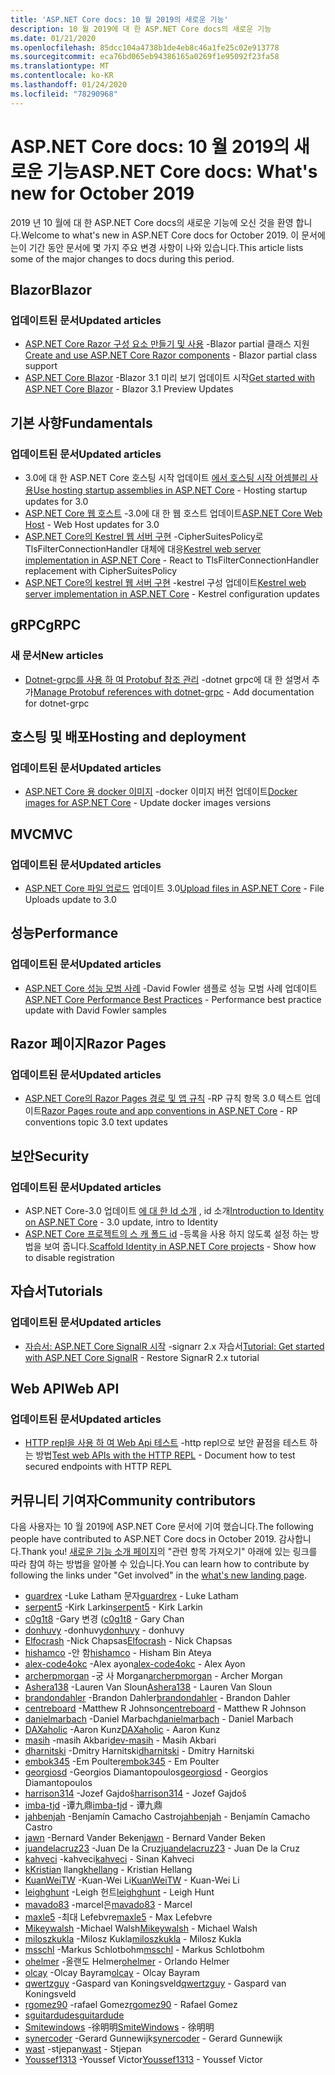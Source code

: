 ```yaml
---
title: 'ASP.NET Core docs: 10 월 2019의 새로운 기능'
description: 10 월 2019에 대 한 ASP.NET Core docs의 새로운 기능
ms.date: 01/21/2020
ms.openlocfilehash: 85dcc104a4738b1de4eb8c46a1fe25c02e913778
ms.sourcegitcommit: eca76bd065eb94386165a0269f1e95092f23fa58
ms.translationtype: MT
ms.contentlocale: ko-KR
ms.lasthandoff: 01/24/2020
ms.locfileid: "78290968"
---
```

# <a name="aspnet-core-docs-whats-new-for-october-2019"></a><span data-ttu-id="ac3a9-103">ASP.NET Core docs: 10 월 2019의 새로운 기능</span><span class="sxs-lookup"><span data-stu-id="ac3a9-103">ASP.NET Core docs: What's new for October 2019</span></span>

<span data-ttu-id="ac3a9-104">2019 년 10 월에 대 한 ASP.NET Core docs의 새로운 기능에 오신 것을 환영 합니다.</span><span class="sxs-lookup"><span data-stu-id="ac3a9-104">Welcome to what's new in ASP.NET Core docs for October 2019.</span></span> <span data-ttu-id="ac3a9-105">이 문서에는이 기간 동안 문서에 몇 가지 주요 변경 사항이 나와 있습니다.</span><span class="sxs-lookup"><span data-stu-id="ac3a9-105">This article lists some of the major changes to docs during this period.</span></span>

## <a name="blazor"></a><span data-ttu-id="ac3a9-106">Blazor</span><span class="sxs-lookup"><span data-stu-id="ac3a9-106">Blazor</span></span>

### <a name="updated-articles"></a><span data-ttu-id="ac3a9-107">업데이트된 문서</span><span class="sxs-lookup"><span data-stu-id="ac3a9-107">Updated articles</span></span>

- <span data-ttu-id="ac3a9-108">[ASP.NET Core Razor 구성 요소 만들기 및 사용](../blazor/components.md) -Blazor partial 클래스 지원</span><span class="sxs-lookup"><span data-stu-id="ac3a9-108">[Create and use ASP.NET Core Razor components](../blazor/components.md) - Blazor partial class support</span></span>
- <span data-ttu-id="ac3a9-109">[ASP.NET Core Blazor](../blazor/get-started.md) -Blazor 3.1 미리 보기 업데이트 시작</span><span class="sxs-lookup"><span data-stu-id="ac3a9-109">[Get started with ASP.NET Core Blazor](../blazor/get-started.md) - Blazor 3.1 Preview Updates</span></span>

## <a name="fundamentals"></a><span data-ttu-id="ac3a9-110">기본 사항</span><span class="sxs-lookup"><span data-stu-id="ac3a9-110">Fundamentals</span></span>

### <a name="updated-articles"></a><span data-ttu-id="ac3a9-111">업데이트된 문서</span><span class="sxs-lookup"><span data-stu-id="ac3a9-111">Updated articles</span></span>

- <span data-ttu-id="ac3a9-112">3\.0에 대 한 ASP.NET Core 호스팅 시작 업데이트 [에서 호스팅 시작 어셈블리 사용](../fundamentals/host/platform-specific-configuration.md)</span><span class="sxs-lookup"><span data-stu-id="ac3a9-112">[Use hosting startup assemblies in ASP.NET Core](../fundamentals/host/platform-specific-configuration.md) - Hosting startup updates for 3.0</span></span>
- <span data-ttu-id="ac3a9-113">[ASP.NET Core 웹 호스트](../fundamentals/host/web-host.md) -3.0에 대 한 웹 호스트 업데이트</span><span class="sxs-lookup"><span data-stu-id="ac3a9-113">[ASP.NET Core Web Host](../fundamentals/host/web-host.md) - Web Host updates for 3.0</span></span>
- <span data-ttu-id="ac3a9-114">[ASP.NET Core의 Kestrel 웹 서버 구현](../fundamentals/servers/kestrel.md) -CipherSuitesPolicy로 TlsFilterConnectionHandler 대체에 대응</span><span class="sxs-lookup"><span data-stu-id="ac3a9-114">[Kestrel web server implementation in ASP.NET Core](../fundamentals/servers/kestrel.md) - React to TlsFilterConnectionHandler replacement with CipherSuitesPolicy</span></span>
- <span data-ttu-id="ac3a9-115">[ASP.NET Core의 kestrel 웹 서버 구현](../fundamentals/servers/kestrel.md) -kestrel 구성 업데이트</span><span class="sxs-lookup"><span data-stu-id="ac3a9-115">[Kestrel web server implementation in ASP.NET Core](../fundamentals/servers/kestrel.md) - Kestrel configuration updates</span></span>

## <a name="grpc"></a><span data-ttu-id="ac3a9-116">gRPC</span><span class="sxs-lookup"><span data-stu-id="ac3a9-116">gRPC</span></span>

### <a name="new-articles"></a><span data-ttu-id="ac3a9-117">새 문서</span><span class="sxs-lookup"><span data-stu-id="ac3a9-117">New articles</span></span>

- <span data-ttu-id="ac3a9-118">[Dotnet-grpc를 사용 하 여 Protobuf 참조 관리](../grpc/dotnet-grpc.md) -dotnet grpc에 대 한 설명서 추가</span><span class="sxs-lookup"><span data-stu-id="ac3a9-118">[Manage Protobuf references with dotnet-grpc](../grpc/dotnet-grpc.md) - Add documentation for dotnet-grpc</span></span>

## <a name="hosting-and-deployment"></a><span data-ttu-id="ac3a9-119">호스팅 및 배포</span><span class="sxs-lookup"><span data-stu-id="ac3a9-119">Hosting and deployment</span></span>

### <a name="updated-articles"></a><span data-ttu-id="ac3a9-120">업데이트된 문서</span><span class="sxs-lookup"><span data-stu-id="ac3a9-120">Updated articles</span></span>

- <span data-ttu-id="ac3a9-121">[ASP.NET Core 용 docker 이미지](../host-and-deploy/docker/building-net-docker-images.md) -docker 이미지 버전 업데이트</span><span class="sxs-lookup"><span data-stu-id="ac3a9-121">[Docker images for ASP.NET Core](../host-and-deploy/docker/building-net-docker-images.md) - Update docker images versions</span></span>

## <a name="mvc"></a><span data-ttu-id="ac3a9-122">MVC</span><span class="sxs-lookup"><span data-stu-id="ac3a9-122">MVC</span></span>

### <a name="updated-articles"></a><span data-ttu-id="ac3a9-123">업데이트된 문서</span><span class="sxs-lookup"><span data-stu-id="ac3a9-123">Updated articles</span></span>

- <span data-ttu-id="ac3a9-124">[ASP.NET Core 파일 업로드](../mvc/models/file-uploads.md) 업데이트 3.0</span><span class="sxs-lookup"><span data-stu-id="ac3a9-124">[Upload files in ASP.NET Core](../mvc/models/file-uploads.md) - File Uploads update to 3.0</span></span>

## <a name="performance"></a><span data-ttu-id="ac3a9-125">성능</span><span class="sxs-lookup"><span data-stu-id="ac3a9-125">Performance</span></span>

### <a name="updated-articles"></a><span data-ttu-id="ac3a9-126">업데이트된 문서</span><span class="sxs-lookup"><span data-stu-id="ac3a9-126">Updated articles</span></span>

- <span data-ttu-id="ac3a9-127">[ASP.NET Core 성능 모범 사례](../performance/performance-best-practices.md) -David Fowler 샘플로 성능 모범 사례 업데이트</span><span class="sxs-lookup"><span data-stu-id="ac3a9-127">[ASP.NET Core Performance Best Practices](../performance/performance-best-practices.md) - Performance best practice update with David Fowler samples</span></span>

## <a name="razor-pages"></a><span data-ttu-id="ac3a9-128">Razor 페이지</span><span class="sxs-lookup"><span data-stu-id="ac3a9-128">Razor Pages</span></span>

### <a name="updated-articles"></a><span data-ttu-id="ac3a9-129">업데이트된 문서</span><span class="sxs-lookup"><span data-stu-id="ac3a9-129">Updated articles</span></span>

- <span data-ttu-id="ac3a9-130">[ASP.NET Core의 Razor Pages 경로 및 앱 규칙](../razor-pages/razor-pages-conventions.md) -RP 규칙 항목 3.0 텍스트 업데이트</span><span class="sxs-lookup"><span data-stu-id="ac3a9-130">[Razor Pages route and app conventions in ASP.NET Core](../razor-pages/razor-pages-conventions.md) - RP conventions topic 3.0 text updates</span></span>

## <a name="security"></a><span data-ttu-id="ac3a9-131">보안</span><span class="sxs-lookup"><span data-stu-id="ac3a9-131">Security</span></span>

### <a name="updated-articles"></a><span data-ttu-id="ac3a9-132">업데이트된 문서</span><span class="sxs-lookup"><span data-stu-id="ac3a9-132">Updated articles</span></span>

- <span data-ttu-id="ac3a9-133">ASP.NET Core-3.0 업데이트 [에 대 한 Id 소개](../security/authentication/identity.md) , id 소개</span><span class="sxs-lookup"><span data-stu-id="ac3a9-133">[Introduction to Identity on ASP.NET Core](../security/authentication/identity.md) - 3.0 update, intro to Identity</span></span>
- <span data-ttu-id="ac3a9-134">[ASP.NET Core 프로젝트의 스 캐 폴드 id](../security/authentication/scaffold-identity.md) -등록을 사용 하지 않도록 설정 하는 방법을 보여 줍니다.</span><span class="sxs-lookup"><span data-stu-id="ac3a9-134">[Scaffold Identity in ASP.NET Core projects](../security/authentication/scaffold-identity.md) - Show how to disable registration</span></span>

## <a name="tutorials"></a><span data-ttu-id="ac3a9-135">자습서</span><span class="sxs-lookup"><span data-stu-id="ac3a9-135">Tutorials</span></span>

### <a name="updated-articles"></a><span data-ttu-id="ac3a9-136">업데이트된 문서</span><span class="sxs-lookup"><span data-stu-id="ac3a9-136">Updated articles</span></span>

- <span data-ttu-id="ac3a9-137">[자습서: ASP.NET Core SignalR 시작](../tutorials/signalr.md) -signarr 2.x 자습서</span><span class="sxs-lookup"><span data-stu-id="ac3a9-137">[Tutorial: Get started with ASP.NET Core SignalR](../tutorials/signalr.md) - Restore SignarR 2.x tutorial</span></span>

## <a name="web-api"></a><span data-ttu-id="ac3a9-138">Web API</span><span class="sxs-lookup"><span data-stu-id="ac3a9-138">Web API</span></span>

### <a name="updated-articles"></a><span data-ttu-id="ac3a9-139">업데이트된 문서</span><span class="sxs-lookup"><span data-stu-id="ac3a9-139">Updated articles</span></span>

- <span data-ttu-id="ac3a9-140">[HTTP repl을 사용 하 여 Web Api 테스트](../web-api/http-repl.md) -http repl으로 보안 끝점을 테스트 하는 방법</span><span class="sxs-lookup"><span data-stu-id="ac3a9-140">[Test web APIs with the HTTP REPL](../web-api/http-repl.md) - Document how to test secured endpoints with HTTP REPL</span></span>

## <a name="community-contributors"></a><span data-ttu-id="ac3a9-141">커뮤니티 기여자</span><span class="sxs-lookup"><span data-stu-id="ac3a9-141">Community contributors</span></span>

<span data-ttu-id="ac3a9-142">다음 사용자는 10 월 2019에 ASP.NET Core 문서에 기여 했습니다.</span><span class="sxs-lookup"><span data-stu-id="ac3a9-142">The following people have contributed to ASP.NET Core docs in October 2019.</span></span> <span data-ttu-id="ac3a9-143">감사합니다.</span><span class="sxs-lookup"><span data-stu-id="ac3a9-143">Thank you!</span></span> <span data-ttu-id="ac3a9-144">[새로운 기능 소개 페이지](index.yml)의 "관련 항목 가져오기" 아래에 있는 링크를 따라 참여 하는 방법을 알아볼 수 있습니다.</span><span class="sxs-lookup"><span data-stu-id="ac3a9-144">You can learn how to contribute by following the links under "Get involved" in the [what's new landing page](index.yml).</span></span>

- <span data-ttu-id="ac3a9-145">[guardrex](https://github.com/guardrex) -Luke Latham 문자</span><span class="sxs-lookup"><span data-stu-id="ac3a9-145">[guardrex](https://github.com/guardrex) - Luke Latham</span></span>
- <span data-ttu-id="ac3a9-146">[serpent5](https://github.com/serpent5) -Kirk Larkin</span><span class="sxs-lookup"><span data-stu-id="ac3a9-146">[serpent5](https://github.com/serpent5) - Kirk Larkin</span></span>
- <span data-ttu-id="ac3a9-147">[c0g1t8](https://github.com/c0g1t8) -Gary 변경 (</span><span class="sxs-lookup"><span data-stu-id="ac3a9-147">[c0g1t8](https://github.com/c0g1t8) - Gary Chan</span></span>
- <span data-ttu-id="ac3a9-148">[donhuvy](https://github.com/donhuvy) -donhuvy</span><span class="sxs-lookup"><span data-stu-id="ac3a9-148">[donhuvy](https://github.com/donhuvy) - donhuvy</span></span>
- <span data-ttu-id="ac3a9-149">[Elfocrash](https://github.com/Elfocrash) -Nick Chapsas</span><span class="sxs-lookup"><span data-stu-id="ac3a9-149">[Elfocrash](https://github.com/Elfocrash) - Nick Chapsas</span></span>
- <span data-ttu-id="ac3a9-150">[hishamco](https://github.com/hishamco) -안 함</span><span class="sxs-lookup"><span data-stu-id="ac3a9-150">[hishamco](https://github.com/hishamco) - Hisham Bin Ateya</span></span>
- <span data-ttu-id="ac3a9-151">[alex-code4okc](https://github.com/alex-code4okc) -Alex ayon</span><span class="sxs-lookup"><span data-stu-id="ac3a9-151">[alex-code4okc](https://github.com/alex-code4okc) - Alex Ayon</span></span>
- <span data-ttu-id="ac3a9-152">[archerpmorgan](https://github.com/archerpmorgan) -궁 사 Morgan</span><span class="sxs-lookup"><span data-stu-id="ac3a9-152">[archerpmorgan](https://github.com/archerpmorgan) - Archer Morgan</span></span>
- <span data-ttu-id="ac3a9-153">[Ashera138](https://github.com/Ashera138) -Lauren Van Sloun</span><span class="sxs-lookup"><span data-stu-id="ac3a9-153">[Ashera138](https://github.com/Ashera138) - Lauren Van Sloun</span></span>
- <span data-ttu-id="ac3a9-154">[brandondahler](https://github.com/brandondahler) -Brandon Dahler</span><span class="sxs-lookup"><span data-stu-id="ac3a9-154">[brandondahler](https://github.com/brandondahler) - Brandon Dahler</span></span>
- <span data-ttu-id="ac3a9-155">[centreboard](https://github.com/centreboard) -Matthew R Johnson</span><span class="sxs-lookup"><span data-stu-id="ac3a9-155">[centreboard](https://github.com/centreboard) - Matthew R Johnson</span></span>
- <span data-ttu-id="ac3a9-156">[danielmarbach](https://github.com/danielmarbach) -Daniel Marbach</span><span class="sxs-lookup"><span data-stu-id="ac3a9-156">[danielmarbach](https://github.com/danielmarbach) - Daniel Marbach</span></span>
- <span data-ttu-id="ac3a9-157">[DAXaholic](https://github.com/DAXaholic) -Aaron Kunz</span><span class="sxs-lookup"><span data-stu-id="ac3a9-157">[DAXaholic](https://github.com/DAXaholic) - Aaron Kunz</span></span>
- <span data-ttu-id="ac3a9-158">[masih](https://github.com/dev-masih) -masih Akbari</span><span class="sxs-lookup"><span data-stu-id="ac3a9-158">[dev-masih](https://github.com/dev-masih) - Masih Akbari</span></span>
- <span data-ttu-id="ac3a9-159">[dharnitski](https://github.com/dharnitski) -Dmitry Harnitski</span><span class="sxs-lookup"><span data-stu-id="ac3a9-159">[dharnitski](https://github.com/dharnitski) - Dmitry Harnitski</span></span>
- <span data-ttu-id="ac3a9-160">[embok345](https://github.com/embok345) -Em Poulter</span><span class="sxs-lookup"><span data-stu-id="ac3a9-160">[embok345](https://github.com/embok345) - Em Poulter</span></span>
- <span data-ttu-id="ac3a9-161">[georgiosd](https://github.com/georgiosd) -Georgios Diamantopoulos</span><span class="sxs-lookup"><span data-stu-id="ac3a9-161">[georgiosd](https://github.com/georgiosd) - Georgios Diamantopoulos</span></span>
- <span data-ttu-id="ac3a9-162">[harrison314](https://github.com/harrison314) -Jozef Gajdoš</span><span class="sxs-lookup"><span data-stu-id="ac3a9-162">[harrison314](https://github.com/harrison314) - Jozef Gajdoš</span></span>
- <span data-ttu-id="ac3a9-163">[imba-tjd](https://github.com/imba-tjd) -谭九鼎</span><span class="sxs-lookup"><span data-stu-id="ac3a9-163">[imba-tjd](https://github.com/imba-tjd) - 谭九鼎</span></span>
- <span data-ttu-id="ac3a9-164">[jahbenjah](https://github.com/jahbenjah) -Benjamín Camacho Castro</span><span class="sxs-lookup"><span data-stu-id="ac3a9-164">[jahbenjah](https://github.com/jahbenjah) - Benjamín Camacho Castro</span></span>
- <span data-ttu-id="ac3a9-165">[jawn](https://github.com/jawn) -Bernard Vander Beken</span><span class="sxs-lookup"><span data-stu-id="ac3a9-165">[jawn](https://github.com/jawn) - Bernard Vander Beken</span></span>
- <span data-ttu-id="ac3a9-166">[juandelacruz23](https://github.com/juandelacruz23) -Juan De la Cruz</span><span class="sxs-lookup"><span data-stu-id="ac3a9-166">[juandelacruz23](https://github.com/juandelacruz23) - Juan De la Cruz</span></span>
- <span data-ttu-id="ac3a9-167">[kahveci](https://github.com/kahveci) -kahveci</span><span class="sxs-lookup"><span data-stu-id="ac3a9-167">[kahveci](https://github.com/kahveci) - Sinan Kahveci</span></span>
- <span data-ttu-id="ac3a9-168">[kKristian](https://github.com/khellang) llang</span><span class="sxs-lookup"><span data-stu-id="ac3a9-168">[khellang](https://github.com/khellang) - Kristian Hellang</span></span>
- <span data-ttu-id="ac3a9-169">[KuanWeiTW](https://github.com/KuanWeiTW) -Kuan-Wei Li</span><span class="sxs-lookup"><span data-stu-id="ac3a9-169">[KuanWeiTW](https://github.com/KuanWeiTW) - Kuan-Wei Li</span></span>
- <span data-ttu-id="ac3a9-170">[leighghunt](https://github.com/leighghunt) -Leigh 헌트</span><span class="sxs-lookup"><span data-stu-id="ac3a9-170">[leighghunt](https://github.com/leighghunt) - Leigh Hunt</span></span>
- <span data-ttu-id="ac3a9-171">[mavado83](https://github.com/mavado83) -marcel은</span><span class="sxs-lookup"><span data-stu-id="ac3a9-171">[mavado83](https://github.com/mavado83) - Marcel</span></span>
- <span data-ttu-id="ac3a9-172">[maxle5](https://github.com/maxle5) -최대 Lefebvre</span><span class="sxs-lookup"><span data-stu-id="ac3a9-172">[maxle5](https://github.com/maxle5) - Max Lefebvre</span></span>
- <span data-ttu-id="ac3a9-173">[Mikeywalsh](https://github.com/Mikeywalsh) -Michael Walsh</span><span class="sxs-lookup"><span data-stu-id="ac3a9-173">[Mikeywalsh](https://github.com/Mikeywalsh) - Michael Walsh</span></span>
- <span data-ttu-id="ac3a9-174">[miloszkukla](https://github.com/miloszkukla) -Milosz Kukla</span><span class="sxs-lookup"><span data-stu-id="ac3a9-174">[miloszkukla](https://github.com/miloszkukla) - Milosz Kukla</span></span>
- <span data-ttu-id="ac3a9-175">[msschl](https://github.com/msschl) -Markus Schlotbohm</span><span class="sxs-lookup"><span data-stu-id="ac3a9-175">[msschl](https://github.com/msschl) - Markus Schlotbohm</span></span>
- <span data-ttu-id="ac3a9-176">[ohelmer](https://github.com/ohelmer) -올랜도 Helmer</span><span class="sxs-lookup"><span data-stu-id="ac3a9-176">[ohelmer](https://github.com/ohelmer) - Orlando Helmer</span></span>
- <span data-ttu-id="ac3a9-177">[olcay](https://github.com/olcay) -Olcay Bayram</span><span class="sxs-lookup"><span data-stu-id="ac3a9-177">[olcay](https://github.com/olcay) - Olcay Bayram</span></span>
- <span data-ttu-id="ac3a9-178">[qwertzguy](https://github.com/qwertzguy) -Gaspard van Koningsveld</span><span class="sxs-lookup"><span data-stu-id="ac3a9-178">[qwertzguy](https://github.com/qwertzguy) - Gaspard van Koningsveld</span></span>
- <span data-ttu-id="ac3a9-179">[rgomez90](https://github.com/rgomez90) -rafael Gomez</span><span class="sxs-lookup"><span data-stu-id="ac3a9-179">[rgomez90](https://github.com/rgomez90) - Rafael Gomez</span></span>
- [<span data-ttu-id="ac3a9-180">sguitardude</span><span class="sxs-lookup"><span data-stu-id="ac3a9-180">sguitardude</span></span>](https://github.com/sguitardude) 
- <span data-ttu-id="ac3a9-181">[Smitewindows](https://github.com/SmiteWindows) -徐明明</span><span class="sxs-lookup"><span data-stu-id="ac3a9-181">[SmiteWindows](https://github.com/SmiteWindows) - 徐明明</span></span>
- <span data-ttu-id="ac3a9-182">[synercoder](https://github.com/synercoder) -Gerard Gunnewijk</span><span class="sxs-lookup"><span data-stu-id="ac3a9-182">[synercoder](https://github.com/synercoder) - Gerard Gunnewijk</span></span>
- <span data-ttu-id="ac3a9-183">[wast](https://github.com/wast) -stjepan</span><span class="sxs-lookup"><span data-stu-id="ac3a9-183">[wast](https://github.com/wast) - Stjepan</span></span>
- <span data-ttu-id="ac3a9-184">[Youssef1313](https://github.com/Youssef1313) -Youssef Victor</span><span class="sxs-lookup"><span data-stu-id="ac3a9-184">[Youssef1313](https://github.com/Youssef1313) - Youssef Victor</span></span>
